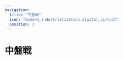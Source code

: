 ```yaml
---
navigation:
  title: "中盤戦"
  icon: "modern_industrialization:digital_circuit"
  position: 3
---
```


# 中盤戦

<SubPages />